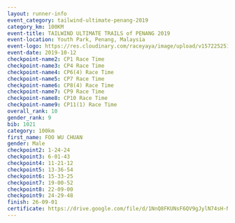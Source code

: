 ```yaml
---
layout: runner-info 
event_category: tailwind-ultimate-penang-2019 
category_km: 100KM 
event-title: TAILWIND ULTIMATE TRAILS of PENANG 2019 
event-location: Youth Park, Penang, Malaysia 
event-logo: https://res.cloudinary.com/raceyaya/image/upload/v1572252513/logo/utop-2019_h9tzys.jpg 
event-date: 2019-10-12 
checkpoint-name2: CP1 Race Time 
checkpoint-name3: CP4 Race Time 
checkpoint-name4: CP6(4) Race Time 
checkpoint-name5: CP7 Race Time 
checkpoint-name6: CP8(4) Race Time 
checkpoint-name7: CP9 Race Time 
checkpoint-name8: CP10 Race Time 
checkpoint-name9: CP11(1) Race Time 
overall_rank: 10
gender_rank: 9
bib: 1021
category: 100km
first_name: FOO WU CHUAN
gender: Male
checkpoint2: 1-24-24
checkpoint3: 6-01-43
checkpoint4: 11-21-12
checkpoint5: 13-36-54
checkpoint6: 15-33-25
checkpoint7: 19-00-52
checkpoint8: 22-09-00
checkpoint9: 24-29-48
finish: 26-09-01
certificate: https://drive.google.com/file/d/1NnQ8FKUNsF6QV9gJylN74sH-NtPMNwxT/view?usp=sharing
---
```

